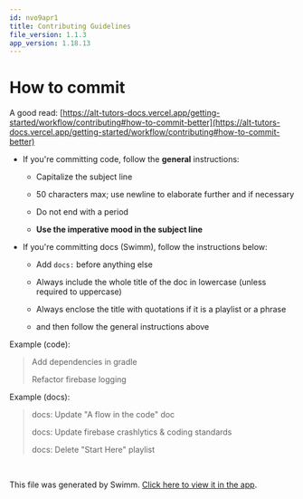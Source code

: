 ```yaml
---
id: nvo9apr1
title: Contributing Guidelines
file_version: 1.1.3
app_version: 1.18.13
---
```


# How to commit

A good read: [https://alt-tutors-docs.vercel.app/getting-started/workflow/contributing#how-to-commit-better](https://alt-tutors-docs.vercel.app/getting-started/workflow/contributing#how-to-commit-better)

*   If you're committing code, follow the **general** instructions:

    *   Capitalize the subject line

    *   50 characters max; use newline to elaborate further and if necessary

    *   Do not end with a period

    *   **Use the imperative mood in the subject line**

*   If you're committing docs (Swimm), follow the instructions below:

    *   Add `docs:` before anything else

    *   Always include the whole title of the doc in lowercase (unless required to uppercase)

    *   Always enclose the title with quotations if it is a playlist or a phrase

    *   and then follow the general instructions above

Example (code):

> Add dependencies in gradle
> 
> Refactor firebase logging

Example (docs):

> docs: Update "A flow in the code" doc
> 
> docs: Update firebase crashlytics & coding standards
> 
> docs: Delete "Start Here" playlist

<br/>

This file was generated by Swimm. [Click here to view it in the app](https://app.swimm.io/repos/Z2l0aHViJTNBJTNBbmV3c21lYWQlM0ElM0F1YmVyZ29ubXg=/docs/nvo9apr1).
